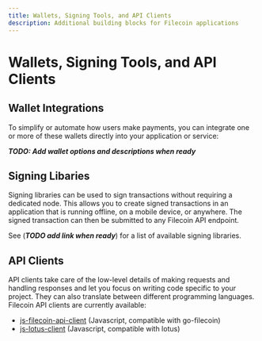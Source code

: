 ```yaml
---
title: Wallets, Signing Tools, and API Clients
description: Additional building blocks for Filecoin applications
---
```


# Wallets, Signing Tools, and API Clients

## Wallet Integrations

To simplify or automate how users make payments, you can integrate one or more of these wallets directly into your application or service:

**_TODO: Add wallet options and descriptions when ready_**


## Signing Libaries

Signing libraries can be used to sign transactions without requiring a dedicated node. This allows you to create signed transactions in an application that is running offline, on a mobile device, or anywhere. The signed transaction can then be submitted to any Filecoin API endpoint.

See (**_TODO add link when ready_**) for a list of available signing libraries.


## API Clients

API clients take care of the low-level details of making requests and handling responses and let you focus on writing code specific to your project. They can also translate between different programming languages. Filecoin API clients are currently available:

- [js-filecoin-api-client](https://github.com/filecoin-shipyard/js-filecoin-api-client) (Javascript, compatible with go-filecoin)
- [js-lotus-client](https://github.com/filecoin-shipyard/js-lotus-client) (Javascript, compatible with lotus)
